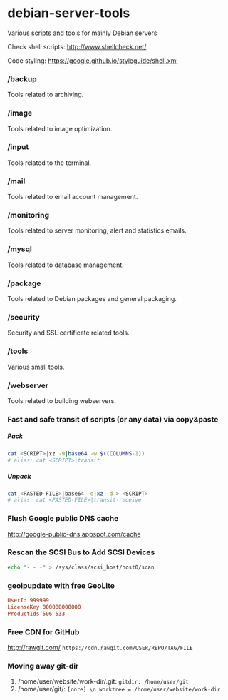 debian-server-tools
===================

Various scripts and tools for mainly Debian servers

Check shell scripts: http://www.shellcheck.net/

Code styling: https://google.github.io/styleguide/shell.xml

### /backup

Tools related to archiving.

### /image

Tools related to image optimization.

### /input

Tools related to the terminal.

### /mail

Tools related to email account management.

### /monitoring

Tools related to server monitoring, alert and statistics emails.

### /mysql

Tools related to database management.

### /package

Tools related to Debian packages and general packaging.

### /security

Security and SSL certificate related tools.

### /tools

Various small tools.

### /webserver

Tools related to building webservers.

### Fast and safe transit of scripts (or any data) via copy&paste

##### Pack

```bash
cat <SCRIPT>|xz -9|base64 -w $((COLUMNS-1))
# alias: cat <SCRIPT>|transit
```

##### Unpack

```bash
cat <PASTED-FILE>|base64 -d|xz -d > <SCRIPT>
# alias: cat <PASTED-FILE>|transit-receive
```

### Flush Google public DNS cache

http://google-public-dns.appspot.com/cache

### Rescan the SCSI Bus to Add SCSI Devices

```bash
echo "- - -" > /sys/class/scsi_host/host0/scan
```

### geoipupdate with free GeoLite

```ini
UserId 999999
LicenseKey 000000000000
ProductIds 506 533
```

### Free CDN for GitHub

http://rawgit.com/ `https://cdn.rawgit.com/USER/REPO/TAG/FILE`

### Moving away git-dir

1. /home/user/website/work-dir/.git: `gitdir: /home/user/git`
1. /home/user/git/: `[core] \n worktree = /home/user/website/work-dir`
